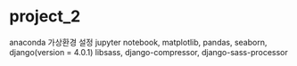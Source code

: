# project_2

anaconda 가상환경 설정
jupyter notebook, matplotlib, pandas, seaborn, django(version = 4.0.1)
libsass, django-compressor, django-sass-processor